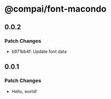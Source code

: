 # @compai/font-macondo

## 0.0.2

### Patch Changes

- b971bb4f: Update font data

## 0.0.1

### Patch Changes

- Hello, world!
